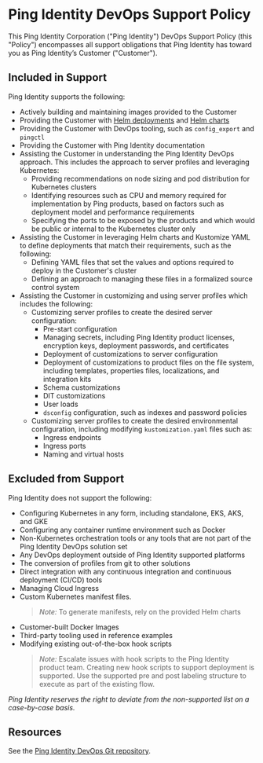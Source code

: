 # Ping Identity DevOps Support Policy

This Ping Identity Corporation ("Ping Identity") DevOps Support Policy (this "Policy") encompasses all support obligations that Ping Identity has toward you as Ping Identity’s Customer ("Customer").

## Included in Support

Ping Identity supports the following:

* Actively building and maintaining images provided to the Customer
* Providing the Customer with [Helm deployments](https://helm.pingidentity.com/) and [Helm charts](https://github.com/pingidentity/helm-charts)
* Providing the Customer with DevOps tooling, such as `config_export` and `pingctl`
* Providing the Customer with Ping Identity documentation
* Assisting the Customer in understanding the Ping Identity DevOps approach. This includes the approach to server profiles and leveraging Kubernetes:
    * Providing recommendations on node sizing and pod distribution for Kubernetes clusters
    * Identifying resources such as CPU and memory required for implementation by Ping products, based on factors such as deployment model and performance requirements
    * Specifying the ports to be exposed by the products and which would be public or internal to the Kubernetes cluster only
* Assisting the Customer in leveraging Helm charts and Kustomize YAML to define deployments that match their requirements, such as the following:
    * Defining YAML files that set the values and options required to deploy in the Customer's cluster
    * Defining an approach to managing these files in a formalized source control system
* Assisting the Customer in customizing and using server profiles which includes the following:
    * Customizing server profiles to create the desired server configuration:
        * Pre-start configuration
        * Managing secrets, including Ping Identity product licenses, encryption keys, deployment passwords, and certificates
        * Deployment of customizations to server configuration
        * Deployment of customizations to product files on the file system, including templates, properties files, localizations, and integration kits
        * Schema customizations
        * DIT customizations
        * User loads
        * `dsconfig` configuration, such as indexes and password policies
    * Customizing server profiles to create the desired environmental configuration, including modifying `kustomization.yaml` files such as:
        * Ingress endpoints
        * Ingress ports
        * Naming and virtual hosts

## Excluded from Support

Ping Identity does not support the following:

* Configuring Kubernetes in any form, including standalone, EKS, AKS, and GKE
* Configuring any container runtime environment such as Docker
* Non-Kubernetes orchestration tools or any tools that are not part of the Ping Identity DevOps solution set
* Any DevOps deployment outside of Ping Identity supported platforms
* The conversion of profiles from git to other solutions
* Direct integration with any continuous integration and continuous deployment (CI/CD) tools
* Managing Cloud Ingress
* Custom Kubernetes manifest files.
  >_Note:_ To generate manifests, rely on the provided Helm charts
* Customer-built Docker Images
* Third-party tooling used in reference examples
* Modifying existing out-of-the-box hook scripts
  >_Note:_ Escalate issues with hook scripts to the Ping Identity product team. Creating new hook scripts to support deployment is supported. Use the supported pre and post labeling structure to execute as part of the existing flow.

*Ping Identity reserves the right to deviate from the non-supported list on a case-by-case basis.*

## Resources
See the [Ping Identity DevOps Git repository](https://github.com/pingidentity).